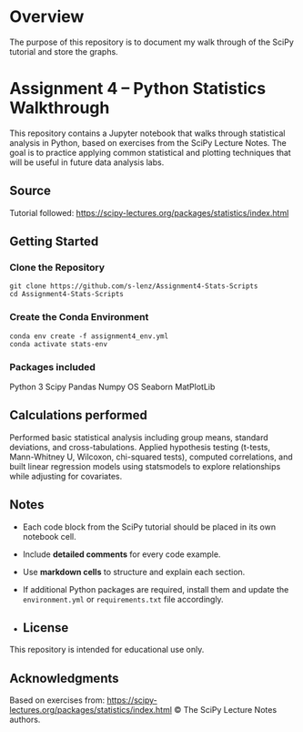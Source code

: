 # Overview
The purpose of this repository is to document my walk through of the SciPy tutorial and store the graphs.

# Assignment 4 – Python Statistics Walkthrough

This repository contains a Jupyter notebook that walks through statistical analysis in Python, based on exercises from the SciPy Lecture Notes. The goal is to practice applying common statistical and plotting techniques that will be useful in future data analysis labs.

## Source

Tutorial followed:
https://scipy-lectures.org/packages/statistics/index.html

## Getting Started

### Clone the Repository

```
git clone https://github.com/s-lenz/Assignment4-Stats-Scripts
cd Assignment4-Stats-Scripts
```

### Create the Conda Environment

```
conda env create -f assignment4_env.yml
conda activate stats-env
```

### Packages included
Python 3
Scipy
Pandas
Numpy
OS
Seaborn
MatPlotLib

## Calculations performed
Performed basic statistical analysis including group means, standard deviations, and cross-tabulations. Applied hypothesis testing (t-tests, Mann-Whitney U, Wilcoxon, chi-squared tests), computed correlations, and built linear regression models using statsmodels to explore relationships while adjusting for covariates.

## Notes
- Each code block from the SciPy tutorial should be placed in its own notebook cell.
- Include **detailed comments** for every code example.
- Use **markdown cells** to structure and explain each section.
- If additional Python packages are required, install them and update the `environment.yml` or `requirements.txt` file accordingly.

- ## License
This repository is intended for educational use only.

## Acknowledgments
Based on exercises from:
https://scipy-lectures.org/packages/statistics/index.html
© The SciPy Lecture Notes authors.
